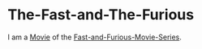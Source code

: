 # The-Fast-and-The-Furious

I am a [Movie](200300000.md) of the [Fast-and-Furious-Movie-Series](200040002.md).
